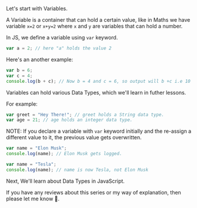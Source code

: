 Let's start with Variables.

A Variable is a container that can hold a certain value, like in Maths we have variable `x=2` or `x+y=2` where `x` and `y` are variables that can hold a number.

In JS, we define a variable using `var` keyword.

```js
var a = 2; // here "a" holds the value 2
```

Here's an another example:

```js
var b = 6;
var c = 4;
console.log(b + c); // Now b = 4 and c = 6, so output will b +c i.e 10
```

Variables can hold various Data Types, which we'll learn in futher lessons.

For example:

```js
var greet = "Hey There!"; // greet holds a String data type.
var age = 21; // age holds an integer data type.
```

NOTE: If you declare a variable with `var` keyword initially and the re-assign a different value to it, the previous value gets overwritten.

```js
var name = "Elon Musk";
console.log(name); // Elon Musk gets logged.

var name = "Tesla";
console.log(name); // name is now Tesla, not Elon Musk
```

Next, We'll learn about Data Types in JavaScript.

If you have any reviews about this series or my way of explanation, then please let me know 🙂.
